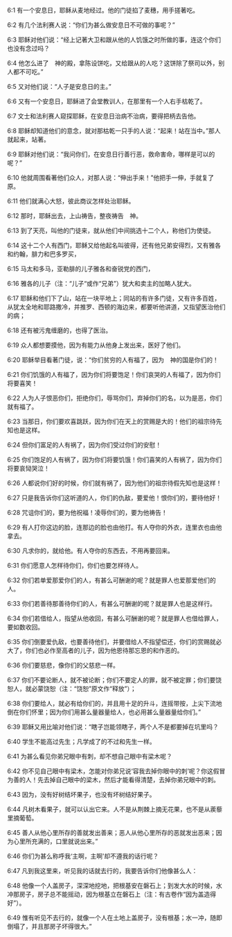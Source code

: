 <a id="1"></a>6:1  有一个安息日，耶稣从麦地经过。他的门徒掐了麦穗，用手搓著吃。  

<a id="2"></a>6:2  有几个法利赛人说：“你们为甚么做安息日不可做的事呢？”  

<a id="3"></a>6:3  耶稣对他们说：“经上记著大卫和跟从他的人饥饿之时所做的事，连这个你们也没有念过吗？  

<a id="4"></a>6:4  他怎么进了　神的殿，拿陈设饼吃，又给跟从的人吃？这饼除了祭司以外，别人都不可吃。”  

<a id="5"></a>6:5  又对他们说：“人子是安息日的主。”  

<a id="6"></a>6:6  又有一个安息日，耶稣进了会堂教训人，在那里有一个人右手枯乾了。  

<a id="7"></a>6:7  文士和法利赛人窥探耶稣，在安息日治病不治病，要得把柄去告他。  

<a id="8"></a>6:8  耶稣却知道他们的意念，就对那枯乾一只手的人说：“起来！站在当中。”那人就起来，站著。  

<a id="9"></a>6:9  耶稣对他们说：“我问你们，在安息日行善行恶，救命害命，哪样是可以的呢？”  

<a id="10"></a>6:10  他就周围看著他们众人，对那人说：“伸出手来！”他把手一伸，手就复了原。  

<a id="11"></a>6:11  他们就满心大怒，彼此商议怎样处治耶稣。  

<a id="12"></a>6:12  那时，耶稣出去，上山祷告，整夜祷告　神。  

<a id="13"></a>6:13  到了天亮，叫他的门徒来，就从他们中间挑选十二个人，称他们为使徒。  

<a id="14"></a>6:14  这十二个人有西门，耶稣又给他起名叫彼得，还有他兄弟安得烈，又有雅各和约翰，腓力和巴多罗买，  

<a id="15"></a>6:15  马太和多马，亚勒腓的儿子雅各和奋锐党的西门，  

<a id="16"></a>6:16  雅各的儿子（注：“儿子“或作“兄弟”）犹大和卖主的加略人犹大。  

<a id="17"></a>6:17  耶稣和他们下了山，站在一块平地上；同站的有许多门徒，又有许多百姓，从犹太全地和耶路撒冷，并推罗、西顿的海边来，都要听他讲道，又指望医治他们的病；  

<a id="18"></a>6:18  还有被污鬼缠磨的，也得了医治。  

<a id="19"></a>6:19  众人都想要摸他，因为有能力从他身上发出来，医好了他们。  

<a id="20"></a>6:20  耶稣举目看著门徒，说：“你们贫穷的人有福了，因为　神的国是你们的！  

<a id="21"></a>6:21  你们饥饿的人有福了，因为你们将要饱足！你们哀哭的人有福了，因为你们将要喜笑！  

<a id="22"></a>6:22  人为人子恨恶你们，拒绝你们，辱骂你们，弃掉你们的名，以为是恶，你们就有福了。  

<a id="23"></a>6:23  当那日，你们要欢喜跳跃，因为你们在天上的赏赐是大的！他们的祖宗待先知也是这样。  

<a id="24"></a>6:24  但你们富足的人有祸了，因为你们受过你们的安慰！  

<a id="25"></a>6:25  你们饱足的人有祸了，因为你们将要饥饿！你们喜笑的人有祸了，因为你们将要哀恸哭泣！  

<a id="26"></a>6:26  人都说你们好的时候，你们就有祸了，因为他们的祖宗待假先知也是这样！  

<a id="27"></a>6:27  只是我告诉你们这听道的人，你们的仇敌，要爱他！恨你们的，要待他好！  

<a id="28"></a>6:28  咒诅你们的，要为他祝福！凌辱你们的，要为他祷告！  

<a id="29"></a>6:29  有人打你这边的脸，连那边的脸也由他打。有人夺你的外衣，连里衣也由他拿去。  

<a id="30"></a>6:30  凡求你的，就给他。有人夺你的东西去，不用再要回来。  

<a id="31"></a>6:31  你们愿意人怎样待你们，你们也要怎样待人。  

<a id="32"></a>6:32  你们若单爱那爱你们的人，有甚么可酬谢的呢？就是罪人也爱那爱他们的人。  

<a id="33"></a>6:33  你们若善待那善待你们的人，有甚么可酬谢的呢？就是罪人也是这样行。  

<a id="34"></a>6:34  你们若借给人，指望从他收回，有甚么可酬谢的呢？就是罪人也借给罪人，要如数收回。　  

<a id="35"></a>6:35  你们倒要爱仇敌，也要善待他们，并要借给人不指望偿还，你们的赏赐就必大了，你们也必作至高者的儿子，因为他恩待那忘恩的和作恶的。  

<a id="36"></a>6:36  你们要慈悲，像你们的父慈悲一样。  

<a id="37"></a>6:37  你们不要论断人，就不被论断；你们不要定人的罪，就不被定罪；你们要饶恕人，就必蒙饶恕（注：“饶恕”原文作“释放”）；  

<a id="38"></a>6:38  你们要给人，就必有给你们的，并且用十足的升斗，连摇带按，上尖下流地倒在你们怀里；因为你们用甚么量器量给人，也必用甚么量器量给你们。”  

<a id="39"></a>6:39  耶稣又用比喻对他们说：“瞎子岂能领瞎子，两个人不是都要掉在坑里吗？  

<a id="40"></a>6:40  学生不能高过先生；凡学成了的不过和先生一样。  

<a id="41"></a>6:41  为甚么看见你弟兄眼中有刺，却不想自己眼中有梁木呢？  

<a id="42"></a>6:42  你不见自己眼中有梁木，怎能对你弟兄说‘容我去掉你眼中的刺’呢？你这假冒为善的人！先去掉自己眼中的梁木，然后才能看得清楚，去掉你弟兄眼中的刺。  

<a id="43"></a>6:43  因为，没有好树结坏果子，也没有坏树结好果子。  

<a id="44"></a>6:44  凡树木看果子，就可以认出它来。人不是从荆棘上摘无花果，也不是从蒺藜里摘葡萄。  

<a id="45"></a>6:45  善人从他心里所存的善就发出善来；恶人从他心里所存的恶就发出恶来；因为心里所充满的，口里就说出来。”  

<a id="46"></a>6:46  你们为甚么称呼我‘主啊，主啊’却不遵我的话行呢？  

<a id="47"></a>6:47  凡到我这里来，听见我的话就去行的，我要告诉你们他像甚么人：  

<a id="48"></a>6:48  他像一个人盖房子，深深地挖地，把根基安在磐石上；到发大水的时候，水冲那房子，房子总不能摇动，因为根基立在磐石上（注：有古卷作“因为盖造得好”）。  

<a id="49"></a>6:49  惟有听见不去行的，就像一个人在土地上盖房子，没有根基；水一冲，随即倒塌了，并且那房子坏得很大。”  
